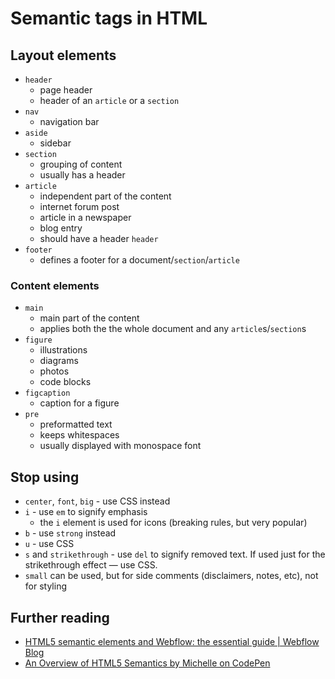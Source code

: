 # Semantic tags in HTML

## Layout elements
* `header`
	* page header
	* header of an `article` or a `section`
* `nav`
	* navigation bar
* `aside`
	* sidebar
* `section`
	* grouping of content
	* usually has a header
* `article`
	* independent part of the content
	* internet forum post
	* article in a newspaper
	* blog entry
	* should have a header `header`
* `footer`
	* defines a footer for a document/`section`/`article`

### Content elements
* `main`
	* main part of the content
	* applies both the the whole document and any `article`s/`section`s
* `figure`
	* illustrations
	* diagrams
	* photos
	* code blocks
* `figcaption`
	* caption for a figure
* `pre`
	* preformatted text
	* keeps whitespaces
	* usually displayed with monospace font


## Stop using
* `center`, `font`, `big` - use CSS instead
* `i` - use `em` to signify emphasis
	* the `i` element is used for icons (breaking rules, but very popular)
* `b` - use `strong` instead
* `u` - use CSS
* `s` and `strikethrough` - use `del` to signify removed text. If used just for the strikethrough effect — use CSS.
* `small` can be used, but for side comments (disclaimers, notes, etc), not for styling


## Further reading

- [HTML5 semantic elements and Webflow: the essential guide | Webflow Blog](https://webflow.com/blog/html5-semantic-elements-and-webflow-the-essential-guide)
- [An Overview of HTML5 Semantics by Michelle on CodePen](https://codepen.io/mi-lee/post/an-overview-of-html5-semantics)
